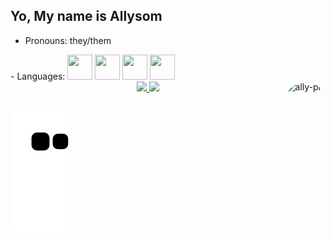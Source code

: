 ## Yo, My name is Allysom


          
- Pronouns: they/them
<div align="inline-block">
- Languages:   <img width="40" height="40" src="https://cdn.jsdelivr.net/gh/devicons/devicon/icons/php/php-original.svg" /> 
               <img width="40" height="40" src="https://cdn.jsdelivr.net/gh/devicons/devicon/icons/react/react-original.svg" />
               <img width="40" height="40" src="https://cdn.jsdelivr.net/gh/devicons/devicon/icons/nodejs/nodejs-original-wordmark.svg" />
               <img width="40" height="40" src="https://cdn.jsdelivr.net/gh/devicons/devicon/icons/javascript/javascript-original.svg" />
</div>          
          
          
                   

<div align="center">
  <a href="https://github.com/AllysomFernando">
  <img height="180em" src="https://github-readme-stats.vercel.app/api?username=AllysomFernando&show_icons=true&theme=tokyonight&include_all_commits=true&count_private=true"/>
    <img height="180em" src="https://github-readme-stats.vercel.app/api/top-langs/?username=AllysomFernando&layout=compact&langs_count=7&theme=tokyonight"/>
   <img align="right" alt="ally-pic" height="150" style="border-radius:50px;" src="https://64.media.tumblr.com/c04adff246884148742620aafea5d7f5/0faca17eb1786652-82/s1280x1920/6c3fa91cf87c1e0acbea6f07e33ee0cf668882ea.gifv">
</div>

  

</div>

##
![Snake animation](https://github.com/AllysomFernando/AllysomFernando/blob/output/github-contribution-grid-snake.svg)
